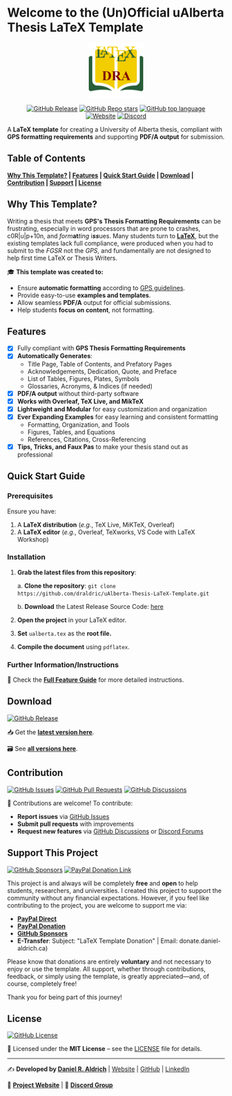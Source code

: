 # Welcome to the (Un)Official uAlberta Thesis LaTeX Template

<p align="center">
  <img src="https://github.com/draldric/uAlberta-Thesis-LaTeX-Template/raw/main/logo.png/" alt="uAlberta Thesis LaTeX Template Logo" width="25%">
</p>
<div align="center">
  <a href="https://github.com/draldric/uAlberta-Thesis-LaTeX-Template/releases/latest">
  <img alt="GitHub Release" src="https://img.shields.io/github/v/release/draldric/uAlberta-Thesis-LaTeX-Template?style=for-the-badge&color=197b2e"></a>
  <a href="https://github.com/draldric/uAlberta-Thesis-LaTeX-Template/stargazers">
  <img alt="GitHub Repo stars" src="https://img.shields.io/github/stars/draldric/uAlberta-Thesis-LaTeX-Template?style=for-the-badge&color=f2cb4d"></a>
  <a href="https://www.latex-project.org/">
  <img alt="GitHub top language" src="https://img.shields.io/github/languages/top/draldric/ualberta-thesis-latex-template?style=for-the-badge&color=008080&logo=latex&logoColor=008080"></a>
</div>
<div align="center">
  <a href="https://ualberta-thesis.daniel-aldrich.ca">
  <img alt="Website" src="https://img.shields.io/website?url=https%3A%2F%2Fualberta-thesis.daniel-aldrich.ca%2F&style=for-the-badge&color=185e35&"></a>
  <a href="https://discord.gg/dMgFcDYHEV">
  <img alt="Discord" src="https://img.shields.io/discord/1336756415255281716?style=for-the-badge&color=5865F2&label=Discord&logo=discord&logoColor=5865F2"></a>
</div>

A **LaTeX template** for creating a University of Alberta thesis, compliant with **GPS formatting requirements** and supporting **PDF/A output** for submission.

## Table of Contents
**[Why This Template?](#why-this-template) | [Features](#features) | [Quick Start Guide](#quick-start-guide) | [Download](#download) | [Contribution](#contribution) | [Support](#support-this-project) | [License](#license)**

## Why This Template?
Writing a thesis that meets **GPS's Thesis Formatting Requirements** can be frustrating, especially in word processors that are prone to crashes, c0R|u|p+10n, and *form***at**_ting_ i***ss***ues. Many students turn to [**LaTeX**](https://www.latex-project.org/), but the existing templates lack full compliance, were produced when you had to submit to the *FGSR* not the *GPS*, and fundamentally are not designed to help first time LaTeX or Thesis Writers.

🎓 **This template was created to:**
- Ensure **automatic formatting** according to [GPS guidelines](https://www.ualberta.ca/en/graduate-studies/resources/graduate-students/thesis-preparation-requirements-deadlines/index.html).
- Provide easy-to-use **examples and templates**.
- Allow seamless **PDF/A** output for official submissions.
- Help students **focus on content**, not formatting.

## Features
- [x] Fully compliant with **GPS Thesis Formatting Requirements**
- [x] **Automatically Generates**:
   - Title Page, Table of Contents, and Prefatory Pages
   - Acknowledgements, Dedication, Quote, and Preface
   - List of Tables, Figures, Plates, Symbols
   - Glossaries, Acronyms, & Indices (if needed)
- [x] **PDF/A output** without third-party software
- [x] **Works with Overleaf, TeX Live, and MikTeX**
- [x] **Lightweight and Modular** for easy customization and organization
- [x] **Ever Expanding Examples** for easy learning and consistent formatting
   - Formatting, Organization, and Tools
   - Figures, Tables, and Equations
   - References, Citations, Cross-Referencing
- [x] **Tips, Tricks, and Faux Pas** to make your thesis stand out as professional

## Quick Start Guide
### Prerequisites
Ensure you have:
1. A **LaTeX distribution** (*e.g.*, TeX Live, MiKTeX, Overleaf)
2. A **LaTeX editor** (*e.g.*, Overleaf, TeXworks, VS Code with LaTeX Workshop)

### Installation
1. **Grab the latest files from this repository**:
  
    a. **Clone the repository**: `git clone https://github.com/draldric/uAlberta-Thesis-LaTeX-Template.git`
   
    b. **Download** the Latest Release Source Code: [here](https://github.com/draldric/uAlberta-Thesis-LaTeX-Template/releases/latest)
3. **Open the project** in your LaTeX editor.
4. **Set** `ualberta.tex` as the **root file.**
5. **Compile the document** using `pdflatex`.

### Further Information/Instructions
📖 Check the **[Full Feature Guide](ualberta.pdf)** for more detailed instructions.

## Download
[![GitHub Release](https://img.shields.io/github/v/release/draldric/uAlberta-Thesis-LaTeX-Template?style=for-the-badge&link=https%3A%2F%2Fgithub.com%2Fdraldric%2Fualberta-thesis-latex-template%2Freleases%2Flatest&color=197b2e&label=Latest)](https://github.com/draldric/uAlberta-Thesis-LaTeX-Template/releases/latest)

📥 Get the **[latest version here](https://github.com/draldric/uAlberta-Thesis-LaTeX-Template/releases/latest)**.

🗃️ See **[all versions here](https://github.com/draldric/uAlberta-Thesis-LaTeX-Template/releases)**.

## Contribution
[![GitHub Issues](https://img.shields.io/github/issues/draldric/ualberta-thesis-latex-template?style=for-the-badge)](https://github.com/draldric/uAlberta-Thesis-LaTeX-Template/issues) 
[![GitHub Pull Requests](https://img.shields.io/github/issues-pr/draldric/ualberta-thesis-latex-template?style=for-the-badge)](https://github.com/draldric/uAlberta-Thesis-LaTeX-Template/pulls) 
[![GitHub Discussions](https://img.shields.io/github/discussions-search/draldric/ualberta-thesis-latex-template?query=is%3Aopen&style=for-the-badge&label=Discussions)](https://github.com/draldric/uAlberta-Thesis-LaTeX-Template/discussions)


🤝 Contributions are welcome! To contribute:
- **Report issues** via [GitHub Issues](https://github.com/draldric/uAlberta-Thesis-LaTeX-Template/issues)
- **Submit pull requests** with improvements
- **Request new features** via [GitHub Discussions](https://github.com/draldric/uAlberta-Thesis-LaTeX-Template/discussions) or [Discord Forums](https://discord.gg/dMgFcDYHEV)

## Support This Project 
[![GitHub Sponsors](https://img.shields.io/github/sponsors/draldric?style=for-the-badge&color=fb8ec7)](https://github.com/sponsors/draldric)
[![PayPal Donation Link](https://img.shields.io/badge/Donate-003087?style=for-the-badge&logo=PayPal&logoColor=003087&label=PayPal&link=https%3A%2F%2Fwww.paypal.com%2Fdonate%2F%3Fbusiness%3DX9N7J39L36S9U%26no_recurring%3D0%26item_name%3DYour%2Bcontribution%252C%2Bno%2Bmatter%2Bhow%2Bbig%2Bor%2Bsmall%252C%2Bhelps%2Bme%2Bcover%2Bthe%2Bcosts%2Bof%2Bmaintaining%2Bthis%2Bwebsite.%26currency_code%3DCAD)](https://www.paypal.com/donate/?business=X9N7J39L36S9U&no_recurring=0&item_name=Your+contribution%2C+no+matter+how+big+or+small%2C+helps+me+cover+the+costs+of+maintaining+this+website.&currency_code=CAD)


This project is and always will be completely **free** and **open** to help students, researchers, and universities. I created this project to support the community without any financial expectations. However, if you feel like contributing to the project, you are welcome to support me via:
- **[PayPal Direct](https://paypal.me/draldric)**
- **[PayPal  Donation](https://www.paypal.com/donate/?business=X9N7J39L36S9U&no_recurring=0&item_name=Your+contribution%2C+no+matter+how+big+or+small%2C+helps+me+cover+the+costs+of+maintaining+this+website.&currency_code=CAD)** 
- **[GitHub Sponsors](https://github.com/sponsors/draldric)**
- **E-Transfer**: Subject: "LaTeX Template Donation" | Email: donate.daniel-aldrich.ca)

Please know that donations are entirely **voluntary** and not necessary to enjoy or use the template. All support, whether through contributions, feedback, or simply using the template, is greatly appreciated—and, of course, completely free!

Thank you for being part of this journey!


## License
[![GitHub License](https://img.shields.io/github/license/draldric/uAlberta-Thesis-LaTeX-Template?style=for-the-badge&link=https%3A%2F%2Fgithub.com%2Fdraldric%2FuAlberta-Thesis-LaTeX-Template%2Fblob%2Fmain%2FLICENSE&color=a01c32&link=https%3A%2F%2Fgithub.com%2Fdraldric%2Fualberta-thesis-latex-template%2LICENSE)](LICENSE)

📜 Licensed under the **MIT License** – see the [LICENSE](LICENSE) file for details.

---

✍️ **Developed by [Daniel R. Aldrich](https://daniel-aldrich.ca/)** | [Website](https://daniel-aldrich.ca) | [GitHub](https://github.com/draldric) | [LinkedIn](https://www.linkedin.com/in/danielraldrich/)

🔗 **[Project Website](https://ualberta-thesis.daniel-aldrich.ca)**  | 💬 **[Discord Group](https://discord.gg/dMgFcDYHEV)**
